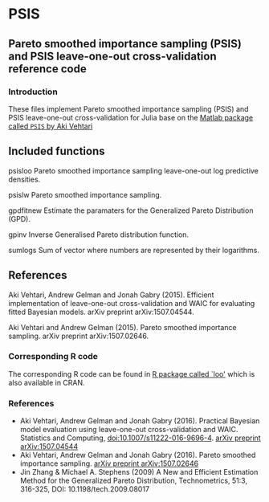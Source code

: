 # PSIS

## Pareto smoothed importance sampling (PSIS) and PSIS leave-one-out cross-validation reference code

### Introduction

These files implement Pareto smoothed importance sampling (PSIS) and
PSIS leave-one-out cross-validation for Julia base on the [Matlab package called `PSIS` by Aki Vehtari](https://github.com/avehtari/PSIS.git)

Included functions
------------------
psisloo
    Pareto smoothed importance sampling leave-one-out log predictive densities.

psislw
    Pareto smoothed importance sampling.

gpdfitnew
    Estimate the paramaters for the Generalized Pareto Distribution (GPD).

gpinv
    Inverse Generalised Pareto distribution function.

sumlogs
    Sum of vector where numbers are represented by their logarithms.

References
----------
Aki Vehtari, Andrew Gelman and Jonah Gabry (2015). Efficient implementation
of leave-one-out cross-validation and WAIC for evaluating fitted Bayesian
models. arXiv preprint arXiv:1507.04544.

Aki Vehtari and Andrew Gelman (2015). Pareto smoothed importance sampling.
arXiv preprint arXiv:1507.02646.

### Corresponding R code

The corresponding R code can be found in [R package called
`loo'](https://github.com/stan-dev/loo) which is also available in CRAN.
                 
### References

- Aki Vehtari, Andrew Gelman and Jonah Gabry (2016). Practical
  Bayesian model evaluation using leave-one-out cross-validation
  and WAIC. Statistics and Computing, [doi:10.1007/s11222-016-9696-4](http://dx.doi.org/10.1007/s11222-016-9696-4). [arXiv preprint arXiv:1507.04544](http://arxiv.org/abs/1507.04544)
- Aki Vehtari, Andrew Gelman and Jonah Gabry (2016). Pareto
  smoothed importance sampling. [arXiv preprint arXiv:1507.02646](http://arxiv.org/abs/1507.02646)
- Jin Zhang & Michael A. Stephens (2009) A New and Efficient
  Estimation Method for the Generalized Pareto Distribution,
  Technometrics, 51:3, 316-325, DOI: 10.1198/tech.2009.08017
